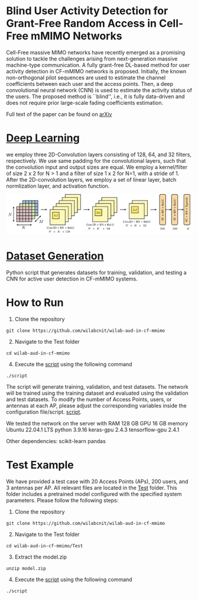 # Blind User Activity Detection for Grant-Free Random Access in Cell-Free mMIMO Networks
Cell-Free massive MIMO networks have recently emerged as a promising solution to tackle the challenges arising from next-generation massive machine-type communication. A fully grant-free DL-based method for user activity detection in CF-mMIMO networks is proposed. Initially, the known non-orthogonal pilot sequences are used to estimate the channel coefficients between each user and the access points. Then, a deep convolutional neural network (CNN) is used to estimate the activity status of the users. The proposed method is ``blind'', i.e., it is fully data-driven and does not require prior large-scale fading coefficients estimation. 

Full text of the paper can be found on [arXiv]()

# [Deep Learning](https://github.com/wilabcnit/wilab-aud-in-cf-mmimo/blob/main/CNN.py) 
we employ three 2D-Convolution layers consisting of 128, 64, and 32 filters, respectively. We use same padding for the convolutional layers, such that the convolution input and output sizes are equal. We employ a kernel/filter of size 2 x 2 for N > 1 and a filter of size 1 x 2 for N=1, with a stride of 1. After the 2D-convolution layers, we employ a set of linear layer, batch normlization layer, and activation function.

![alt text](https://github.com/wilabcnit/wilab-aud-in-cf-mmimo/blob/main/arch.jpg)
 
# [Dataset Generation](https://github.com/wilabcnit/wilab-aud-in-cf-mmimo/blob/main/dataset_generation.py)
Python script that generates datasets for training, validation, and testing a CNN for active user detection in CF-mMIMO systems.

# How to Run
1. Clone the repository
```
git clone https://github.com/wilabcnit/wilab-aud-in-cf-mmimo
```
2. Navigate to the Test folder
```
cd wilab-aud-in-cf-mmimo
```
4. Execute the [script](https://github.com/wilabcnit/wilab-aud-in-cf-mmimo/blob/main/script) using the following command
```
./script
```
The script will generate training, validation, and test datasets. The network will be trained using the training dataset and evaluated using the validation and test datasets. To modify the number of Access Points, users, or antennas at each AP, please adjust the corresponding variables inside the configuration file/script. [script](https://github.com/wilabcnit/wilab-aud-in-cf-mmimo/blob/main/script). 

We tested the network on the server with 
RAM 128 GB
GPU 16 GB memory 
Ubuntu 22.04.1 LTS
python 3.9.16
keras-gpu 2.4.3
tensorflow-gpu 2.4.1

Other dependencies:
scikit-learn
pandas

# Test Example
We have provided a test case with 20 Access Points (APs), 200 users, and 3 antennas per AP. All relevant files are located in the [Test](https://github.com/wilabcnit/wilab-aud-in-cf-mmimo/tree/main/Test) folder. This folder includes a pretrained model configured with the specified system parameters. Please follow the following steps:

1. Clone the repository
```
git clone https://github.com/wilabcnit/wilab-aud-in-cf-mmimo
```
2. Navigate to the Test folder
```
cd wilab-aud-in-cf-mmimo/Test
```
3. Extract the model.zip
```
unzip model.zip
```
4. Execute the [script](https://github.com/wilabcnit/wilab-aud-in-cf-mmimo/blob/main/Test/script) using the following command
```
./script
```



